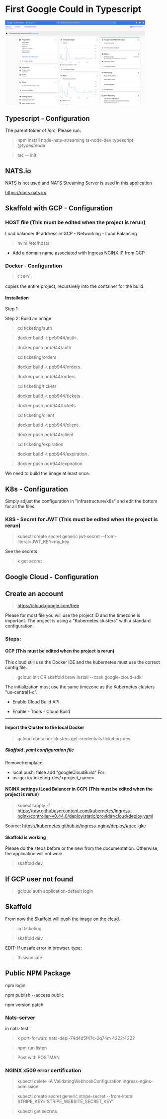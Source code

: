 # First Google Could in Typescript

<img src="https://github.com/poboisvert/FirstGCP/blob/main/GCP.png" width="450" />

## Typescript - Configuration

The parent folder of /src. Please run:

> npm install node-nats-streaming ts-node-dev typescript @types/node

> tsc -- init

## NATS.io

NATS is not used and NATS Streaming Server is used in this application

https://docs.nats.io/

## Skaffold with GCP - Configuration

### HOST file (This must be edited when the project is rerun)

Load balancer IP address in GCP - Networking - Load Balancing

> nvim /etc/hosts

- Add a domain name associated with Ingress NGINX IP from GCP

### Docker - Configuration

> COPY . .

copies the entire project, recursively into the container for the build.

#### Installation

Step 1:

Step 2: Build an Image

> cd ticketing/auth

> docker build -t pob944/auth .

> docker push pob944/auth

> cd ticketing/orders

> docker build -t pob944/orders .

> docker push pob944/orders

> cd ticketing/tickets

> docker build -t pob944/tickets .

> docker push pob944/tickets

> cd ticketing/client

> docker build -t pob944/client .

> docker push pob944/client

> cd ticketing/expiration

> docker build -t pob944/expiration .

> docker push pob944/expiration

We need to build the image at least once.

## K8s - Configuration

Simply adjust the configuration in "infrastructure/k8s" and edit the bottom for all the files.

### K8S - Secret for JWT (This must be edited when the project is rerun)

> kubectl create secret generic jwt-secret --from-literal=JWT_KEY=my_key

See the secrets

> k get secret

## Google Cloud - Configuration

## Create an account

> https://cloud.google.com/free

Please for most file you will use the project ID and the timezone is important. The project is using a "Kubernetes clusters" with a standard configuration.

### Steps:

#### GCP (This must be edited when the project is rerun)

This cloud still use the Docker IDE and the kubernetes must use the correct config file.

> gcloud init OR skaffold brew install --cask google-cloud-sdk

The initialization must use the same timezone as the Kubernetes clusters "us-central1-c".

- Enable Cloud Build API

- Enable - Tools - Cloud Build

---

#### Import the Cluster to the local Docker

> gcloud container clusters get-credentials ticketing-dev

##### Skaffold .yaml configuration file

Remove/remplace:

- local push: false add "googleCloudBuild"
  For:
- us-gcr.io/ticketing-dev/<project_name>

#### NGINX settings (Load Balancer in GCP) (This must be edited when the project is rerun)

> kubectl apply -f https://raw.githubusercontent.com/kubernetes/ingress-nginx/controller-v0.44.0/deploy/static/provider/cloud/deploy.yaml

Source: https://kubernetes.github.io/ingress-nginx/deploy/#gce-gke

#### Skaffold is working

Please do the steps before or the new from the documentation. Otherwise, the application will not work.

> skaffold dev

## If GCP user not found

> gcloud auth application-default login

## Skaffold

From now the Skaffold will push the image on the cloud.

> cd ticketing

> skaffold dev

EDIT: If unsafe error in browser. type:

> thisisunsafe

## Public NPM Package

npm login

npm publish --access public

npm version patch

### Nats-server

in nats-test

> k port-forward nats-depl-74d4d5f47c-2q74m 4222:4222

> npm run listen

> Post with POSTMAN

### NGINX x509 error certification

> kubectl delete -A ValidatingWebhookConfiguration ingress-nginx-admission

> kubectl create secret generic stripe-secret --from-literal STRIPE_KEY='STRIPE_WEBSITE_SECRET_KEY'

> kubectl get secrets
